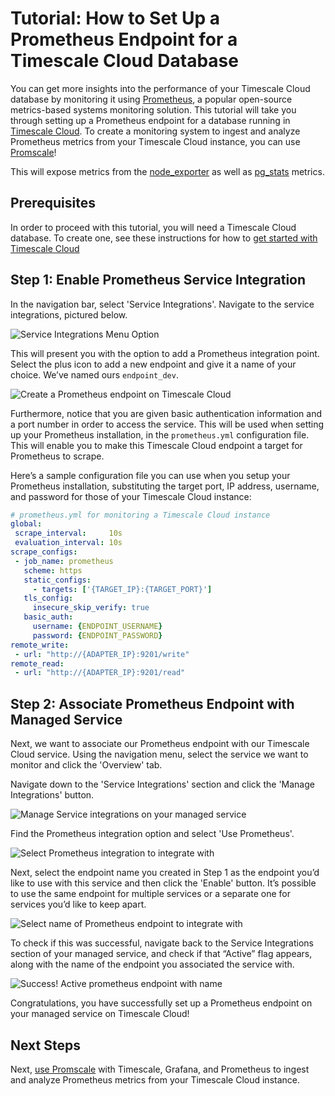 # Tutorial: How to Set Up a Prometheus Endpoint for a Timescale Cloud Database

You can get more insights into the performance of your Timescale Cloud 
database by monitoring it using [Prometheus][get-prometheus], a popular 
open-source metrics-based systems monitoring solution. This tutorial will 
take you through setting up a Prometheus endpoint for a database running 
in [Timescale Cloud][timescale-cloud]. To create a monitoring system to ingest and analyze 
Prometheus metrics from your Timescale Cloud instance, you can use [Promscale][promscale]!

This will expose metrics from the [node_exporter][node-exporter-metrics] as well 
as [pg_stats][pg-stats-metrics] metrics.

## Prerequisites
In order to proceed with this tutorial, you will need a Timescale Cloud database. 
To create one, see these instructions for how to 
[get started with Timescale Cloud][timescale-cloud-get-started]

## Step 1: Enable Prometheus Service Integration

In the navigation bar, select 'Service Integrations'. Navigate to the service 
integrations, pictured below.  

<img class="main-content__illustration" src="https://s3.amazonaws.com/docs.iobeam.com/images/Prometheus_service_integration_0.png" alt="Service Integrations Menu Option"/>

This will present you with the option to add a Prometheus integration point. 
Select the plus icon to add a new endpoint and give it a name of your choice. 
We’ve named ours `endpoint_dev`.

<img class="main-content__illustration" src="https://s3.amazonaws.com/docs.iobeam.com/images/Prometheus_service_integration_1.png" alt="Create a Prometheus endpoint on Timescale Cloud"/>

Furthermore, notice that you are given basic authentication information and a port number 
in order to access the service. This will be used when setting up your Prometheus
installation, in the `prometheus.yml` configuration file. This will enable you to make 
this Timescale Cloud endpoint a target for Prometheus to scrape.

Here’s a sample configuration file you can use when you setup your Prometheus 
installation, substituting the target port, IP address, username, and password 
for those of your Timescale Cloud instance:

```yaml
# prometheus.yml for monitoring a Timescale Cloud instance
global:
 scrape_interval:     10s
 evaluation_interval: 10s
scrape_configs:
 - job_name: prometheus
   scheme: https
   static_configs:
     - targets: ['{TARGET_IP}:{TARGET_PORT}']
   tls_config:
     insecure_skip_verify: true
   basic_auth:
     username: {ENDPOINT_USERNAME}
     password: {ENDPOINT_PASSWORD}
remote_write:
 - url: "http://{ADAPTER_IP}:9201/write"
remote_read:
 - url: "http://{ADAPTER_IP}:9201/read"
```

## Step 2: Associate Prometheus Endpoint with Managed Service

Next, we want to associate our Prometheus endpoint with our Timescale 
Cloud service.  Using the navigation menu, select the service we want to 
monitor and click the 'Overview' tab.

Navigate down to the 'Service Integrations' section and click the 'Manage Integrations' button.

<img class="main-content__illustration" src="https://assets.iobeam.com/images/docs/screenshots-for-prometheus-endpoint-tutorial/Prometheus_service_integrations_4.png" alt="Manage Service integrations on your managed service"/>

Find the Prometheus integration option and select 'Use Prometheus'.

<img class="main-content__illustration" src="https://assets.iobeam.com/images/docs/screenshots-for-prometheus-endpoint-tutorial/Prometheus_service_integration_2.png" alt="Select Prometheus integration to integrate with"/>

Next, select the endpoint name you created in Step 1 as the endpoint you’d like to use 
with this service and then click the 'Enable' button. It’s possible to use the same 
endpoint for multiple services or a separate one for services you’d like to keep apart.

<img class="main-content__illustration" src="https://assets.iobeam.com/images/docs/screenshots-for-prometheus-endpoint-tutorial/Prometheus_service_integration_3.png" alt="Select name of Prometheus endpoint to integrate with"/>

To check if this was successful, navigate back to the Service Integrations section of your 
managed service, and check if that “Active” flag appears, along with the name of the endpoint 
you associated the service with.

<img class="main-content__illustration" src="https://assets.iobeam.com/images/docs/screenshots-for-prometheus-endpoint-tutorial/Prometheus_service_integration_5.png" alt="Success! Active prometheus endpoint with name"/>

Congratulations, you have successfully set up a Prometheus endpoint on your managed 
service on Timescale Cloud!

## Next Steps

Next, [use Promscale][promscale] with Timescale, Grafana, and Prometheus to ingest 
and analyze Prometheus metrics from your Timescale Cloud instance.


[timescale-cloud]: https://www.timescale.com/products
[timescale-cloud-install]: /timescale-cloud/:currentVersion:/
[get-prometheus]: https://prometheus.io
[timescale-cloud-get-started]: /timescale-cloud/:currentVersion:/
[pg-stats-metrics]: https://www.postgresql.org/docs/current/monitoring-stats.html
[promscale]: https://github.com/timescale/timescale-prometheus
[node-exporter-metrics]: https://github.com/prometheus/node_exporter
